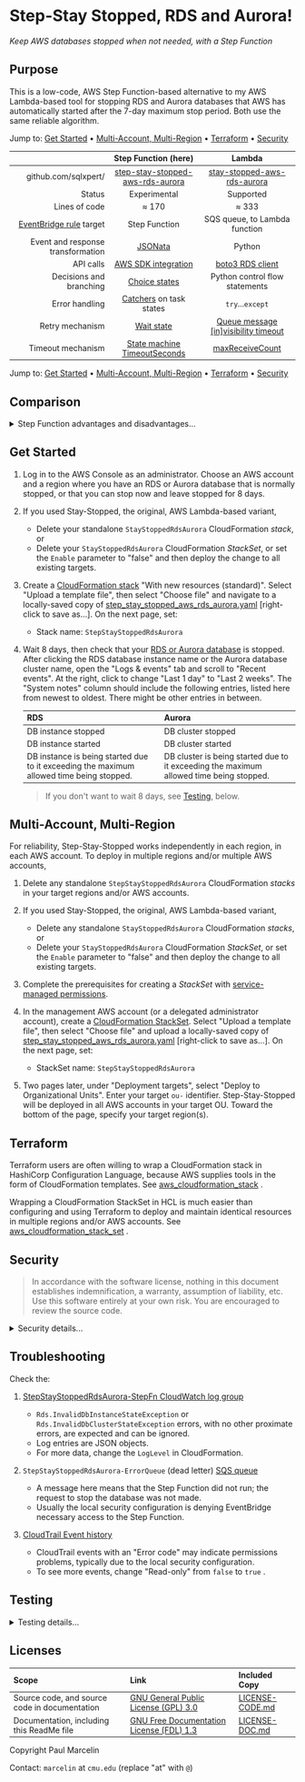 # Step-Stay Stopped, RDS and Aurora!

_Keep AWS databases stopped when not needed, with a Step Function_

## Purpose

This is a low-code, AWS Step Function-based alternative to my AWS Lambda-based
tool for stopping RDS and Aurora databases that AWS has automatically started
after the 7-day maximum stop period. Both use the same reliable algorithm.

Jump to:
[Get Started](#get-started)
&bull;
[Multi-Account, Multi-Region](#multi-account-multi-region)
&bull;
[Terraform](#terraform)
&bull;
[Security](#security)

||Step Function (here)|Lambda|
|---:|:---:|:---:|
|github.com/sqlxpert/|[step-stay-stopped-aws-rds-aurora](https://github.com/sqlxpert/step-stay-stopped-aws-rds-aurora)|[stay-stopped-aws-rds-aurora](https://github.com/sqlxpert/stay-stopped-aws-rds-aurora#stay-stopped-rds-and-aurora)|
|Status|Experimental|Supported|
|Lines of code|&asymp;&nbsp;170|&asymp;&nbsp;333|
|[EventBridge rule](https://docs.aws.amazon.com/eventbridge/latest/userguide/eb-rules.html) target|Step Function|SQS queue, to Lambda function|
|Event and response transformation|[JSONata](https://docs.jsonata.org)|Python|
|API calls|[AWS SDK integration](https://docs.aws.amazon.com/step-functions/latest/dg/supported-services-awssdk.html)|[boto3 RDS client](https://boto3.amazonaws.com/v1/documentation/api/latest/reference/services/rds.html)|
|Decisions and branching|[Choice states](https://docs.aws.amazon.com/step-functions/latest/dg/state-choice.html)|Python control flow statements|
|Error handling|[Catchers](https://docs.aws.amazon.com/step-functions/latest/dg/concepts-error-handling.html#error-handling-fallback-states) on task states|`try`...`except`|
|Retry mechanism|[Wait state](https://docs.aws.amazon.com/step-functions/latest/dg/state-wait.html)|[Queue message [in]visibility&nbsp;timeout](https://docs.aws.amazon.com/AWSSimpleQueueService/latest/SQSDeveloperGuide/sqs-visibility-timeout.html)|
|Timeout mechanism|[State machine TimeoutSeconds](https://docs.aws.amazon.com/step-functions/latest/dg/statemachine-structure.html#statemachinetimeoutseconds)|[maxReceiveCount](https://docs.aws.amazon.com/AWSSimpleQueueService/latest/SQSDeveloperGuide/sqs-dead-letter-queues.html#policies-for-dead-letter-queues)|

Jump to:
[Get Started](#get-started)
&bull;
[Multi-Account, Multi-Region](#multi-account-multi-region)
&bull;
[Terraform](#terraform)
&bull;
[Security](#security)

## Comparison

<details>
  <summary>Step Function advantages and disadvantages...</summary>

### Step Function Advantages

#### 1. Faster development, testing and debugging

Quite frankly, it is a miracle that **170 lines of JSON can replace 333 lines
of executable Python** code. Development is significantly faster, whether you
add states visually or you write or edit the JSON code manually.

Testing and debugging are moderately faster. Although a correct state machine,
able to handle error conditions, is liable to be more complex than the
initial, normal-case design, even a complex state machine diagram becomes
readable when it's marked up with the traversal from a particular run. The
full log, viewed inside the Step Functions console, shows data at the start
and end of each state traversed, as well as data available for use in between,
such as API responses.

#### 2. Less maintenance

Clearly, Step Functions require less maintenance. Although Step Functions may
call AWS Lambda functions, many problems can be solved without recourse to
Lambda, so that there is no software to patch &mdash; not even a runtime to
update every few months.

#### 3. Low cost

Step Functions are perfect for processes that require lots of wall-clock time
but little actual computing time, such as waiting for a database to start and
then seeing a stop request through until the database is stopped again.
The
[Step Function standard mode price is 25&cent; per 10,000 transitions](https://aws.amazon.com/step-functions/pricing/#AWS_Step_Functions_Standard_Workflow_State_transitions_pricing)
(arrows traversed, on the state machine diagram), regardless of time spent. To
put this in perspective, if we ignore the negligible number of initial and
final state transitions, a cycle of no more than 5 state transitions repeats
every 9 minutes from the time AWS starts a database until the database is
stopped again. Prices vary by region, and might change.

### Step Function Disadvantages

#### 1. Inconsistent error names

These inconsistencies are bugs waiting to happen. Here are two key
StopDBInstance errors:

||Cannot Be Stopped Now|Cannot Be Stopped Ever|
|---:|:---|:---|
|Dynamic boto3 exception: `Client("rds").exceptions.`|[`InvalidDBInstanceStateFault`](https://boto3.amazonaws.com/v1/documentation/api/latest/reference/services/rds/client/stop_db_instance.html)||
|Static boto3 [ClientError](https://boto3.amazonaws.com/v1/documentation/api/latest/guide/error-handling.html#parsing-error-responses-and-catching-exceptions-from-aws-services) exception `Code`|`InvalidDBInstanceState`|`InvalidParameterCombination`|
|AWS API error|[`InvalidDBInstanceState`](https://docs.aws.amazon.com/AmazonRDS/latest/APIReference/API_StopDBInstance.html#API_StopDBInstance_Errors)||
|Step Function `ErrorEquals` match: `Rds.`|`InvalidDbInstanceStateException`|`RdsException`|

There is even a
[special note about the `Exception` suffix](https://docs.aws.amazon.com/step-functions/latest/dg/supported-services-awssdk.html#use-awssdk-integ)!

#### 2. Rudimentary retries

[boto3 can retry automatically](https://boto3.amazonaws.com/v1/documentation/api/latest/guide/retries.html#standard-retry-mode)
in response to 18 exceptions and 4 general HTTP status codes. You'd have to
experiment to discover the Step Function service's name for each of the 26
error conditions (there is no comprehensive document), list all 26 in the
`ErrorEquals` field of the
[retrier](https://docs.aws.amazon.com/step-functions/latest/dg/concepts-error-handling.html#error-handling-retrying-after-an-error),
and then duplicate the list in every state that makes an AWS API request.
That's just not practical.

Thankfully, stopping an RDS or Aurora database is a watch-and-wait operation.
Natural retries with long pauses in between make it unnecessary to match
boto3's diligent retry logic, meant more for single, critical AWS API calls.

#### 3. Less logging control

Logs should be kept clear so that critical problems stand out, if the fable
[The Boy Who Cried Wolf](https://en.wikipedia.org/wiki/The_Boy_Who_Cried_Wolf),
the saying "All emphasis is no emphasis",
and the
[Three Mile Island nuclear accident](https://en.wikipedia.org/wiki/Three_Mile_Island_accident)
are any guide.

> The computer printer registering alarms was running more than 2&frac12; hours
behind the events and at one point jammed, thereby losing valuable information.

<details>
  <summary>Reference...</summary>

- _Report of the President's Commission on the Accident at Three Miles Island_,
  October, 1979, Page 30
- Direct link:
  [archive.org](https://archive.org/details/three-mile-island-report/page/30/mode/1up)
- Backup:
  [US Department of Energy Office of Scientific and Technical Information](https://www.osti.gov/biblio/6986994)
- In the backup source, "2&frac12; hours" was mis-scanned as "2-k hours", an
  error that has been repeated as "2000 hours" in at least one book. The
  printer backlog did not reach 83 days; 2&frac12; hours was bad enough!

</details>

The Step Function service logs any exception at the `ERROR` level. I cannot
choose to log expected exceptions (such as InvalidDBClusterState when calling
StopDBCluster while an Aurora database is `starting` and while it's `stopping`)
at the `INFO` level and spare the `ERROR` level for exceptions that require
attention.

In fact,
[Step Function log levels](https://docs.aws.amazon.com/step-functions/latest/dg/cw-logs.html#cloudwatch-log-level)
skip directly from `ALL` to `ERROR`. Without an `INFO` level, it's impossible
to log successful database stop operations without throwing in `DEBUG`-level
details too.

#### 4. Complex diagrams

Reliably re-stopping an RDS or Aurora database &mdash; that is, avoiding
[race conditions](https://github.com/sqlxpert/stay-stopped-aws-rds-aurora#perspective)
that might leave it running unexpectedly, at your expense &mdash; is a complex
process. The Step Function service generates hard-to-read diagrams with tiny
text, truncated labels, and unnecessary cross-overs. A diagram's explanatory
value falls off as soon as you add error-handling logic to your state machine.
This is more a missed opportunity than a disadvantage; with a different
service, you'd have to create your own diagram.

Compare:

[<img src="media/step-stay-stopped-aws-rds-aurora-flow-auto-thumb.png" alt="A 'Choice' state named 'If Event Not Expired Choose Database Cluster Or Instance' branches out to 'Stop Database Instance' and 'Stop Database Cluster' states. The 'Stop Database Instance' state feeds into a 'Describe Database Instances' state. The 'Describe Database Instances' and 'Stop Database Cluster' states both feed into a 'Choice' state named 'Database Status', which branches out to 'Wait' and 'Success' states. The 'Wait' state feeds back into the 'If Event Not Expired Choose Database Cluster Or Instance' state. This summarizes an error-free run." height="144" />](media/step-stay-stopped-aws-rds-aurora-flow-auto.png?raw=true "Automatically-generated state machine diagram for the Amazon Web Services Step Function solution")
[<img src="media/stay-stopped-aws-rds-aurora-architecture-and-flow-thumb.png" alt="Relational Database Service Event Bridge events '0153' and '0154' (database started after exceeding 7-day maximum stop time) go to the main Simple Queue Service queue. The Amazon Web Services Lambda function stops the RDS instance or the Aurora cluster. If the database's status is invalid, the queue message becomes visible again in 9 minutes. A final status of 'stopping', 'deleting' or 'deleted' ends retries. This summarizes an error-free run." height="144" />](media/stay-stopped-aws-rds-aurora-architecture-and-flow.png?raw=true "Custom architecture diagram and flowchart for the Amazon Web Services Lambda solution")

### The Step Function Wins!

**The advantages of a Step Function far outweigh the disadvantages.** If you
take the time to understand the _semantics_ of AWS APIs and build appropriate
error-handling logic into your state machine &mdash; in other words, if your
solution is _correct_ &mdash; then a compact, predominantly declarative
implementation with a graphical representation cuts development time,
simplifies testing, and reduces maintenance effort.

AWS is actively improving the service. For example, the
[transition from JSONPath to JSONata](https://aws.amazon.com/blogs/compute/simplifying-developer-experience-with-variables-and-jsonata-in-aws-step-functions/),
begun in 2024, has significantly increased the declarative capabilities of Step
Functions. It's possible that some of the disadvantages I noticed will be
addressed in the future.

### Step Function Clarity

Given the complexity of correct error-handling logic, and the weaknesses of the
Step Function service's automatically-generated diagrams, it's doubly important
to document and explain your state machine. Here is my advice:

 1. Choose descriptive state names. For example, I changed `Dispatch` to
    `IfEventNotExpiredChooseDbClusterOrInstance`.

 2. Append a question mark (`?`) to the name of  straightforward binary Choice
    state.

 3. Include the same root word(s) in a related AWS API method name, AWS API
    method parameter name, AWS resource name, ARN component, state machine
    variable name, JSONanata variable name, state `Output` key, state name,
    `ErrorEquals` error name, and/or CloudFormation substitution parameter
    name.

 4. Front-load distinguishing information to guard against truncation in
    state machine diagrams. For example, the important information in this pair
    of Boolean expressions for Choice state rules comes first:
    - `'available' = states.input.DbStatus`
    - `'stopping' = states.input.DbStatus`

 5. Don't add `Comment` keys or `/* JSONata comments */` if the information is
    obvious from the state name, a Boolean expression in a Choice rule, an
    `ErrorEquals` error name, or some other proximate clue.
    - As of June, 2025, the Step Function service labels Choice rule branches
      with `Comment` values, but still numbers Catch branches.
    - Add a comment if a term cannot be used in searches. Search features don't
      allow, or don't do a good job with: symbols; the definite article "the";
      other short "stop-words"; and words with two or more popular meanings.
      For example, this JSONata expression:

      ```jsonata
      $states.input ~> | $ | {}, ['Error', 'Cause'] |
      ```

      gives no clue about what to search for. It is impossible to search for
      `$`, `{}`, or `|`, and probably for `~>` too. So, I add an in-line
      comment explaining what the expression accomplishes, and I provide a
      link to the description of the cryptic operator:

      ```jsonata
      /* Delete any past error; https://docs.jsonata.org/other-operators#-------transform */
      ```

 6. Although a JSON object's keys form a set, and sets are unordered, changing
    the order of the keys in a state machine's JSON definition code after the
    fact will make the definition easier for other people to understand. I like
    to place the `States` keys in temporal order. Within each state object
    and any nested objects, I like to place the keys in the order in which they
    will be referenced.
    - A logical order would be:<br/>
      `Type`;<br/>
      `Choices`, or `Resource`, `Arguments`, and `TimeoutSeconds`, or
      `Catch`;<br/>
      `Condition` or `ErrorEquals`;<br/>
      `Variables`, `Output`, and `Next`.
    - A `Comment`, if needed, should go above, between or below the keys it
      describes.
    - If similar objects are repeated, put the keys whose values distinguish
      the objects near the top. Draw attention to differences.

 7. Don't hesitate to add extra Pass and Choice states so that the state names
    themselves explain discrete steps in a process. (Minimize the number of
    state transitions in cycles that will be traversed many times. In standard
    mode, AWS charges per state transition.)

</details>

## Get Started

 1. Log in to the AWS Console as an administrator. Choose an AWS account and a
    region where you have an RDS or Aurora database that is normally stopped,
    or that you can stop now and leave stopped for 8 days.

 2. If you used Stay-Stopped, the original, AWS Lambda-based variant,
    - Delete your standalone `StayStoppedRdsAurora` CloudFormation _stack_, or
    - Delete your `StayStoppedRdsAurora` CloudFormation _StackSet_, or set the
      `Enable` parameter to "false" and then deploy the change to all existing
      targets.

 3. Create a
    [CloudFormation stack](https://console.aws.amazon.com/cloudformation/home)
    "With new resources (standard)". Select "Upload a template file", then
    select "Choose file" and navigate to a locally-saved copy of
    [step_stay_stopped_aws_rds_aurora.yaml](/step_stay_stopped_aws_rds_aurora.yaml?raw=true)
    [right-click to save as...]. On the next page, set:

    - Stack name: `StepStayStoppedRdsAurora`

 4. Wait 8 days, then check that your
    [RDS or Aurora database](https://console.aws.amazon.com/rds/home#databases:)
    is stopped. After clicking the RDS database instance name or the Aurora
    database cluster name, open the "Logs & events" tab and scroll to "Recent
    events". At the right, click to change "Last 1 day" to "Last 2 weeks". The
    "System notes" column should include the following entries, listed here
    from newest to oldest. There might be other entries in between.

    |RDS|Aurora|
    |:---|:---|
    |DB instance stopped|DB cluster stopped|
    |DB instance started|DB cluster started|
    |DB instance is being started due to it exceeding the maximum allowed time being stopped.|DB cluster is being started due to it exceeding the maximum allowed time being stopped.|

    > If you don't want to wait 8 days, see
    [Testing](#testing),
    below.

## Multi-Account, Multi-Region

For reliability, Step-Stay-Stopped works independently in each region, in each
AWS account. To deploy in multiple regions and/or multiple AWS accounts,

 1. Delete any standalone `StepStayStoppedRdsAurora` CloudFormation _stacks_ in
    your target regions and/or AWS accounts.

 2. If you used Stay-Stopped, the original, AWS Lambda-based variant,
    - Delete any standalone `StayStoppedRdsAurora` CloudFormation _stacks_, or
    - Delete your `StayStoppedRdsAurora` CloudFormation _StackSet_, or set the
      `Enable` parameter to "false" and then deploy the change to all existing
      targets.

 3. Complete the prerequisites for creating a _StackSet_ with
    [service-managed permissions](https://docs.aws.amazon.com/AWSCloudFormation/latest/UserGuide/stacksets-orgs-enable-trusted-access.html).

 4. In the management AWS account (or a delegated administrator account),
    create a
    [CloudFormation StackSet](https://console.aws.amazon.com/cloudformation/home#/stacksets).
    Select "Upload a template file", then select "Choose file" and upload a
    locally-saved copy of
    [step_stay_stopped_aws_rds_aurora.yaml](/step_stay_stopped_aws_rds_aurora.yaml?raw=true)
    [right-click to save as...]. On the next page, set:

    - StackSet name: `StepStayStoppedRdsAurora`

 5. Two pages later, under "Deployment targets", select "Deploy to
    Organizational Units". Enter your target `ou-` identifier.
    Step-Stay-Stopped will be deployed in all AWS accounts in your target OU.
    Toward the bottom of the page, specify your target region(s).

## Terraform

Terraform users are often willing to wrap a CloudFormation stack in HashiCorp
Configuration Language, because AWS supplies tools in the form of
CloudFormation templates. See
[aws_cloudformation_stack](https://registry.terraform.io/providers/hashicorp/aws/latest/docs/resources/cloudformation_stack)
.

Wrapping a CloudFormation StackSet in HCL is much easier than configuring and
using Terraform to deploy and maintain identical resources in multiple regions
and/or AWS accounts. See
[aws_cloudformation_stack_set](https://registry.terraform.io/providers/hashicorp/aws/latest/docs/resources/cloudformation_stack_set)
.

## Security

> In accordance with the software license, nothing in this document establishes
indemnification, a warranty, assumption of liability, etc. Use this software
entirely at your own risk. You are encouraged to review the source code.

<details>
  <summary>Security details...</summary>

### Security Design Goals

- A least-privilege role for the AWS Step Function.

- A least-privilege queue policy. The error (dead letter) queue can only
  consume messages from EventBridge. Encryption in transit is required.

- Optional encryption at rest with the AWS Key Management System, for the
  error queue, the Step Function state machine, and the log. This can protect
  EventBridge events containing database identifiers and metadata, such as
  tags. KMS keys housed in a different AWS account, and multi-region keys, are
  supported.

- A retry mechanism and a state machine timeout, to increase the likelihood
  that a database will be stopped as intended but prevent endless retries.

- A 24-hour event date/time expiry check, to prevent processing of accumulated
  stale events, if any.

- Readable Identity and Access Management policies, formatted as
  CloudFormation YAML rather than JSON, and broken down into discrete
  statements by service, resource or principal.

### Your Security Steps

- Prevent people from modifying components of this tool, most of which can be
  identified by `StepStayStoppedRdsAurora` in ARNs and in the automatic
  `aws:cloudformation:stack-name` tag.

- Log infrastructure changes using CloudTrail, and set up alerts.

- Prevent people from directly invoking the Step Function and from passing
  the function role to arbitrary functions.

- Separate production workloads. Although this tool only stops databases that
  _AWS_ is starting after they've been stopped for 7 days, the Step Function
  could stop _any_ database if invoked directly, with a contrived event as
  input. You might choose not to deploy this tool in AWS accounts used for
  production, or you might add a custom IAM policy to the function role,
  denying authority to stop certain production databases (`AttachLocalPolicy`
  in CloudFormation).

- Enable the test mode only in a non-critical AWS account and region, and turn
  the test mode off again as quickly as possible.

- Monitor the error (dead letter) queue, and monitor the log.

- Configure [budget alerts](https://docs.aws.amazon.com/cost-management/latest/userguide/budgets-action-configure.html)
  and use
  [cost anomaly detection](https://docs.aws.amazon.com/cost-management/latest/userguide/manage-ad.html).

- Occasionally start a database before its maintenance window and leave it
  running, to catch up with RDS and Aurora security updates.

</details>

## Troubleshooting

Check the:

 1. [StepStayStoppedRdsAurora-StepFn CloudWatch log group](https://console.aws.amazon.com/cloudwatch/home#logsV2:log-groups$3FlogGroupNameFilter$3DStepStayStoppedRdsAurora-StepFn)
    - `Rds.InvalidDbInstanceStateException` or
      `Rds.InvalidDbClusterStateException` errors, with no other proximate
      errors, are expected and can be ignored.
    - Log entries are JSON objects.
    - For more data, change the `LogLevel` in CloudFormation.

 2. `StepStayStoppedRdsAurora-ErrorQueue` (dead letter)
    [SQS queue](https://console.aws.amazon.com/sqs/v3/home#/queues)
    - A message here means that the Step Function did not run; the request to
      stop the database was not made.
    - Usually the local security configuration is denying EventBridge necessary
      access to the Step Function.

 3. [CloudTrail Event history](https://console.aws.amazon.com/cloudtrailv2/home?ReadOnly=false/events#/events?ReadOnly=false)
    - CloudTrail events with an "Error code" may indicate permissions
      problems,
      typically due to the local security configuration.
    - To see more events, change "Read-only" from `false` to `true` .

## Testing

<details>
  <summary>Testing details...</summary>

### Recommended Test Database

An RDS database instance ( `db.t4g.micro` , `20` GiB of gp3 storage, `0` days'
worth of automated backups) is cheaper than a typical Aurora cluster, not to
mention faster to create, stop, and start.

### Test Mode

AWS starts RDS and Aurora databases that have been stopped for 7 days, but we
need a faster mechanism for realistic, end-to-end testing. Temporarily change
these parameters in CloudFormation:

|Parameter|Normal|Test|
|:---|:---:|:---:|
|`Test`|`false`|`true`|
|`LogLevel`|`ERROR`|`ALL`|
|`StepFnWaitSeconds`|`540`|`60`|
|&rarr; _Equivalent in minutes_|_9 minutes_|_1 minute_|
|`StepFnTimeoutSeconds`|`86400`|`1800`|
|&rarr; _Equivalent in hours_|_24 hours_|_&frac12; hour_|

Given the operational and security risks explained below, **&#9888; exit test
mode as quickly as possible**. If your test database is ready, several minutes
should be sufficient.

### Test by Manually Starting a Database

In test mode, Step-Stay-Stopped responds to user-initiated, non-forced database
starts, too:
[RDS-EVENT-0088 (RDS database instance)](https://docs.aws.amazon.com/AmazonRDS/latest/UserGuide/USER_Events.Messages.html#RDS-EVENT-0088)
and
[RDS-EVENT-0151](https://docs.aws.amazon.com/AmazonRDS/latest/AuroraUserGuide/USER_Events.Messages.html#USER_Events.Messages.cluster)
(Aurora database cluster). Although it won't stop databases that are already
running and remain running, **&#9888; while in test mode Step-Stay-Stopped will
stop databases that you start manually**. To test, manually
start a stopped
[RDS or Aurora database](https://console.aws.amazon.com/rds/home#databases:).

> In test mode, Step-Stay-Stopped also receives
[RDS-EVENT-0088 (Aurora database instance)](https://docs.aws.amazon.com/AmazonRDS/latest/AuroraUserGuide/USER_Events.Messages.html#RDS-EVENT-0088).
Internally, the code ignores it in favor of the cluster-level event.

### Test by Invoking the Step Function

Depending on locally-determined permissions, you may also be able to invoke
the
[StepStayStopped Step Function](https://console.aws.amazon.com/lambda/home#/functions?fo=and&o0=%3A&v0=StepStayStoppedRdsAurora-StepFn-)
manually. Edit the database names and date/time strings (must be within the
past `StepFnTimeoutSeconds` and end in `Z` for
[UTC](https://www.timeanddate.com/worldclock/timezone/utc))
in these test messages:

```json
{
  "detail": {
    "SourceIdentifier": "Name-Of-Your-RDS-Database-Instance",
    "Date": "2025-06-06T04:30Z",
    "SourceType": "DB_INSTANCE",
    "EventID": "RDS-EVENT-0154"
  },
  "detail-type": "RDS DB Instance Event",
  "source": "aws.rds",
  "version": "0"
}
```

```json
{
  "detail": {
    "SourceIdentifier": "Name-Of-Your-Aurora-Database-Cluster",
    "Date": "2025-06-06T04:30Z",
    "SourceType": "CLUSTER",
    "EventID": "RDS-EVENT-0153"
  },
  "detail-type": "RDS DB Cluster Event",
  "source": "aws.rds",
  "version": "0"
}
```

### Report Bugs

After following the
[troubleshooting](#troubleshooting)
steps and ruling out local issues such as permissions &mdash; especially
hidden controls such as Service and Resource control policies (SCPs and RCPs)
&mdash; please
[report bugs](/../../issues). Thank you!

</details>

## Licenses

|Scope|Link|Included Copy|
|:---|:---|:---|
|Source code, and source code in documentation|[GNU General Public License (GPL) 3.0](http://www.gnu.org/licenses/gpl-3.0.html)|[LICENSE-CODE.md](/LICENSE-CODE.md)|
|Documentation, including this ReadMe file|[GNU Free Documentation License (FDL) 1.3](http://www.gnu.org/licenses/fdl-1.3.html)|[LICENSE-DOC.md](/LICENSE-DOC.md)|

Copyright Paul Marcelin

Contact: `marcelin` at `cmu.edu` (replace "at" with `@`)
